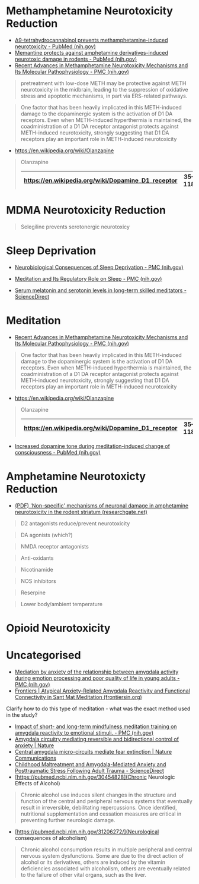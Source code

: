 # Methamphetamine Neurotoxicity Reduction

- [Δ9-tetrahydrocannabinol prevents methamphetamine-induced neurotoxicity - PubMed (nih.gov)](https://pubmed.ncbi.nlm.nih.gov/24844285/)
- [Memantine protects against amphetamine derivatives-induced neurotoxic damage in rodents - PubMed (nih.gov)](https://pubmed.ncbi.nlm.nih.gov/18455739/)
- [Recent Advances in Methamphetamine Neurotoxicity Mechanisms and Its Molecular Pathophysiology - PMC (nih.gov)](https://www.ncbi.nlm.nih.gov/pmc/articles/PMC4377385/)

> pretreatment with low-dose METH may be protective against METH neurotoxicity in the midbrain, leading to the suppression of oxidative stress and apoptotic mechanisms, in part via ERS-related pathways.
> 

> One factor that has been heavily implicated in this METH-induced damage to the dopaminergic system is the activation of D1 DA receptors. Even when METH-induced hyperthermia is maintained, the coadministration of a D1 DA receptor antagonist protects against METH-induced neurotoxicity, strongly suggesting that D1 DA receptors play an important role in METH-induced neurotoxicity
> 
- https://en.wikipedia.org/wiki/Olanzapine

> Olanzapine
> 
> 
> 
> | https://en.wikipedia.org/wiki/Dopamine_D1_receptor | 35–118 | Antagonist |
> | --- | --- | --- |

# MDMA Neurotoxicity Reduction

> Selegiline prevents serotonergic neurotoxicy
> 

# Sleep Deprivation

- [Neurobiological Consequences of Sleep Deprivation - PMC (nih.gov)](https://www.ncbi.nlm.nih.gov/pmc/articles/PMC3648777/)

> 
> 
- [Meditation and Its Regulatory Role on Sleep - PMC (nih.gov)](https://www.ncbi.nlm.nih.gov/pmc/articles/PMC3328970/)

> 
> 
- [Serum melatonin and serotonin levels in long-term skilled meditators - ScienceDirect](https://www.sciencedirect.com/science/article/abs/pii/S1550830723000678)

> 
> 

# Meditation

- [Recent Advances in Methamphetamine Neurotoxicity Mechanisms and Its Molecular Pathophysiology - PMC (nih.gov)](https://www.ncbi.nlm.nih.gov/pmc/articles/PMC4377385/)

> One factor that has been heavily implicated in this METH-induced damage to the dopaminergic system is the activation of D1 DA receptors. Even when METH-induced hyperthermia is maintained, the coadministration of a D1 DA receptor antagonist protects against METH-induced neurotoxicity, strongly suggesting that D1 DA receptors play an important role in METH-induced neurotoxicity
> 
- https://en.wikipedia.org/wiki/Olanzapine

> Olanzapine
> 
> 
> 
> | https://en.wikipedia.org/wiki/Dopamine_D1_receptor | 35–118 | Antagonist |
> | --- | --- | --- |
- [Increased dopamine tone during meditation-induced change of consciousness - PubMed (nih.gov)](https://pubmed.ncbi.nlm.nih.gov/11958969/)

> 
> 

# Amphetamine Neurotoxicty Reduction

- [(PDF) 'Non-specific' mechanisms of neuronal damage in amphetamine neurotoxicity in the rodent striatum (researchgate.net)](https://www.researchgate.net/publication/233519503_'Non-specific'_mechanisms_of_neuronal_damage_in_amphetamine_neurotoxicity_in_the_rodent_striatum)

> D2 antagonists reduce/prevent neurotoxicity
> 

> DA agonists (which?)
> 

> NMDA receptor antagonists
> 

> Anti-oxidants
> 

> Nicotinamide
> 

> NOS inhibitors
> 

> Reserpine
> 

> Lower body/ambient temperature
> 

# Opioid Neurotoxicity

# Uncategorised

- [Mediation by anxiety of the relationship between amygdala activity during emotion processing and poor quality of life in young adults - PMC (nih.gov)](https://www.ncbi.nlm.nih.gov/pmc/articles/PMC5538112/)
- [Frontiers | Atypical Anxiety-Related Amygdala Reactivity and Functional Connectivity in Sant Mat Meditation (frontiersin.org)](https://www.frontiersin.org/journals/behavioral-neuroscience/articles/10.3389/fnbeh.2018.00298/full)

Clarify how to do this type of meditation - what was the exact method used in the study?

- [Impact of short- and long-term mindfulness meditation training on amygdala reactivity to emotional stimuli. - PMC (nih.gov)](https://www.ncbi.nlm.nih.gov/pmc/articles/PMC6671286/)
- [Amygdala circuitry mediating reversible and bidirectional control of anxiety | Nature](https://www.nature.com/articles/nature09820)
- [Central amygdala micro-circuits mediate fear extinction | Nature Communications](https://www.nature.com/articles/s41467-021-24068-x)
- [Childhood Maltreatment and Amygdala-Mediated Anxiety and Posttraumatic Stress Following Adult Trauma - ScienceDirect](https://www.sciencedirect.com/science/article/pii/S2667174324000259)
- [https://pubmed.ncbi.nlm.nih.gov/30454828](Chronic Neurologic Effects of Alcohol)
> Chronic alcohol use induces silent changes in the structure and function of the central and peripheral nervous systems that eventually result in irreversible, debilitating repercussions. Once identified, nutritional supplementation and cessation measures are critical in preventing further neurologic damage.
- [https://pubmed.ncbi.nlm.nih.gov/31206272/](Neurological consequences of alcoholism)
> Chronic alcohol consumption results in multiple peripheral and central nervous system dysfunctions. Some are due to the direct action of alcohol or its derivatives, others are induced by the vitamin deficiencies associated with alcoholism, others are eventually related to the failure of other vital organs, such as the liver. 